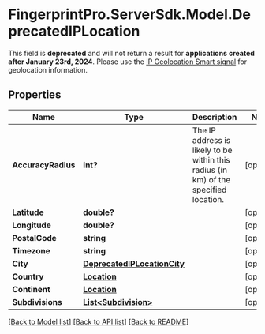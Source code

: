 # FingerprintPro.ServerSdk.Model.DeprecatedIPLocation
This field is **deprecated** and will not return a result for **applications created after January 23rd, 2024**. Please use the [IP Geolocation Smart signal](https://dev.fingerprint.com/docs/smart-signals-overview#ip-geolocation) for geolocation information.

## Properties

Name | Type | Description | Notes
------------ | ------------- | ------------- | -------------
**AccuracyRadius** | **int?** | The IP address is likely to be within this radius (in km) of the specified location. | [optional] 
**Latitude** | **double?** |  | [optional] 
**Longitude** | **double?** |  | [optional] 
**PostalCode** | **string** |  | [optional] 
**Timezone** | **string** |  | [optional] 
**City** | [**DeprecatedIPLocationCity**](DeprecatedIPLocationCity.md) |  | [optional] 
**Country** | [**Location**](Location.md) |  | [optional] 
**Continent** | [**Location**](Location.md) |  | [optional] 
**Subdivisions** | [**List&lt;Subdivision&gt;**](Subdivision.md) |  | [optional] 

[[Back to Model list]](../README.md#documentation-for-models) [[Back to API list]](../README.md#documentation-for-api-endpoints) [[Back to README]](../README.md)

